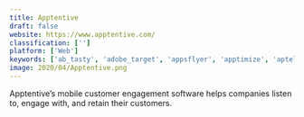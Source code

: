```yaml
---
title: Apptentive
draft: false 
website: https://www.apptentive.com/
classification: ['']
platform: ['Web']
keywords: ['ab_tasty', 'adobe_target', 'appsflyer', 'apptimize', 'apteligent', 'asknicely', 'birdeye', 'heap', 'instabug', 'optimizely', 'pendo', 'podium', 'qualtrics_customer_experience', 'splunk_mint', 'survey_monkey', 'surveygizmo', 'surveysparrow', 'walkme', 'wootric', 'adjust']
image: 2020/04/Apptentive.png
---
```

Apptentive’s mobile customer engagement software helps companies listen to, engage with, and retain their customers.